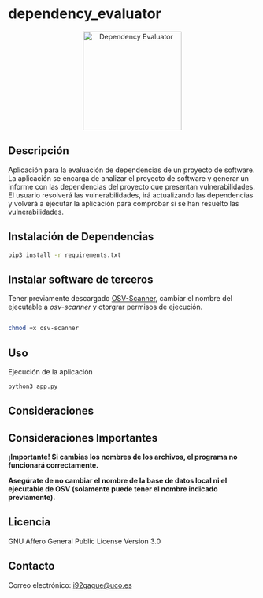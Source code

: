 # dependency_evaluator
<p align="center">
  <img src="img/icon.ico" alt="Dependency Evaluator" width="200">
</p>


## Descripción
Aplicación para la evaluación de dependencias de un proyecto de software. La aplicación se encarga de analizar el proyecto de software y generar un informe con las dependencias del proyecto que presentan vulnerabilidades. El usuario resolverá las vulnerabilidades, irá actualizando las dependencias y volverá a ejecutar la aplicación para comprobar si se han resuelto las vulnerabilidades.

## Instalación de Dependencias
```bash
pip3 install -r requirements.txt
```

## Instalar software de terceros
Tener previamente descargado [OSV-Scanner](https://github.com/google/osv-scanner/releases/), cambiar el nombre del ejecutable a *osv-scanner* y otorgrar permisos de ejecución.

```bash

chmod +x osv-scanner

```

## Uso
Ejecución de la aplicación

```bash
python3 app.py

```

## Consideraciones

## Consideraciones Importantes

**¡Importante! Si cambias los nombres de los archivos, el programa no funcionará correctamente.**

**Asegúrate de no cambiar el nombre de la base de datos local ni el ejecutable de OSV (solamente puede tener el nombre indicado previamente).**


## Licencia

GNU Affero General Public License Version 3.0

## Contacto

Correo electrónico: i92gague@uco.es


